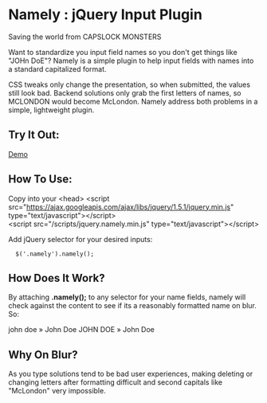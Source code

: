 Namely : jQuery Input Plugin
=========

Saving the world from CAPSLOCK MONSTERS

Want to standardize you input field names so you don't get things like "JOHn DoE"? Namely is a simple plugin to help input fields with names into a standard capitalized format.

CSS tweaks only change the presentation, so when submitted, the values still look bad. Backend solutions only grab the first letters of names, so MCLONDON would become McLondon. Namely address both problems in a simple, lightweight plugin. 

Try It Out:
-----------------------
[Demo](http://www.lawderberry.com/namely "Demo")

How To Use:
-----------------------
  
Copy into your &lt;head&gt;
        &lt;script src="https://ajax.googleapis.com/ajax/libs/jquery/1.5.1/jquery.min.js" type="text/javascript"&gt;&lt;/script&gt;<br/>
        &lt;script src="/scripts/jquery.namely.min.js" type="text/javascript"&gt;&lt;/script&gt;     

Add jQuery selector for your desired inputs:

      $('.namely').namely();

How Does It Work?
-----------------------

By attaching <strong>.namely();</strong> to any selector for your name fields, namely will check against the content to see if its a reasonably formatted name on blur. So:

john doe &raquo; John Doe
JOHN DOE &raquo; John Doe

Why On Blur?
-----------------------

As you type solutions tend to be bad user experiences, making deleting or changing letters after formatting difficult and second capitals like "McLondon" very impossible.